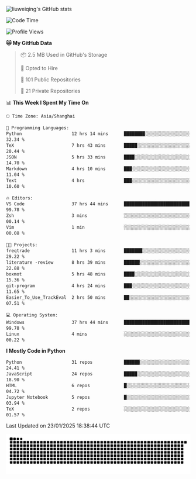 ![liuweiqing's GitHub stats](https://github-readme-stats.vercel.app/api?username=14790897&show_icons=true&locale=cn&include_all_commits=true&count_private=true)

<!--START_SECTION:waka-->
![Code Time](http://img.shields.io/badge/Code%20Time-1%2C858%20hrs%2010%20mins-blue)

![Profile Views](http://img.shields.io/badge/Profile%20Views-8-blue)

**🐱 My GitHub Data** 

> 📦 2.5 MB Used in GitHub's Storage 
 > 
> 💼 Opted to Hire
 > 
> 📜 101 Public Repositories 
 > 
> 🔑 21 Private Repositories 
 > 
📊 **This Week I Spent My Time On** 

```text
🕑︎ Time Zone: Asia/Shanghai

💬 Programming Languages: 
Python                   12 hrs 14 mins      ████████░░░░░░░░░░░░░░░░░   32.34 % 
TeX                      7 hrs 43 mins       █████░░░░░░░░░░░░░░░░░░░░   20.44 % 
JSON                     5 hrs 33 mins       ████░░░░░░░░░░░░░░░░░░░░░   14.70 % 
Markdown                 4 hrs 10 mins       ███░░░░░░░░░░░░░░░░░░░░░░   11.04 % 
Text                     4 hrs               ███░░░░░░░░░░░░░░░░░░░░░░   10.60 % 

🔥 Editors: 
VS Code                  37 hrs 44 mins      █████████████████████████   99.78 % 
Zsh                      3 mins              ░░░░░░░░░░░░░░░░░░░░░░░░░   00.14 % 
Vim                      1 min               ░░░░░░░░░░░░░░░░░░░░░░░░░   00.08 % 

🐱‍💻 Projects: 
freqtrade                11 hrs 3 mins       ███████░░░░░░░░░░░░░░░░░░   29.22 % 
literature -review       8 hrs 39 mins       ██████░░░░░░░░░░░░░░░░░░░   22.88 % 
boxmot                   5 hrs 48 mins       ████░░░░░░░░░░░░░░░░░░░░░   15.36 % 
git-program              4 hrs 24 mins       ███░░░░░░░░░░░░░░░░░░░░░░   11.65 % 
Easier_To_Use_TrackEval  2 hrs 50 mins       ██░░░░░░░░░░░░░░░░░░░░░░░   07.51 % 

💻 Operating System: 
Windows                  37 hrs 44 mins      █████████████████████████   99.78 % 
Linux                    4 mins              ░░░░░░░░░░░░░░░░░░░░░░░░░   00.22 % 
```

**I Mostly Code in Python** 

```text
Python                   31 repos            ██████░░░░░░░░░░░░░░░░░░░   24.41 % 
JavaScript               24 repos            █████░░░░░░░░░░░░░░░░░░░░   18.90 % 
HTML                     6 repos             █░░░░░░░░░░░░░░░░░░░░░░░░   04.72 % 
Jupyter Notebook         5 repos             █░░░░░░░░░░░░░░░░░░░░░░░░   03.94 % 
TeX                      2 repos             ░░░░░░░░░░░░░░░░░░░░░░░░░   01.57 % 
```




 Last Updated on 23/01/2025 18:38:44 UTC
<!--END_SECTION:waka-->

<picture>
  <source media="(prefers-color-scheme: dark)" srcset="https://raw.githubusercontent.com/14790897/14790897/output/github-contribution-grid-snake-dark.svg" />
  <source media="(prefers-color-scheme: light)" srcset="https://raw.githubusercontent.com/14790897/14790897/output/github-contribution-grid-snake.svg" />
  <img alt="github-snake" src="https://raw.githubusercontent.com/14790897/14790897/output/github-contribution-grid-snake.svg" />
</picture>
